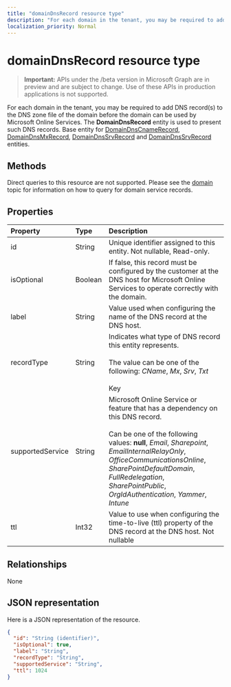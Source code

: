 ```yaml
---
title: "domainDnsRecord resource type"
description: "For each domain in the tenant, you may be required to add DNS record(s) to the DNS zone file of the domain before the domain can be used by Microsoft Online Services. The **DomainDnsRecord** entity is used to present such DNS records. Base entity for DomainDnsCnameRecord, DomainDnsMxRecord, DomainDnsSrvRecord and DomainDnsSrvRecord entities."
localization_priority: Normal
---
```


# domainDnsRecord resource type

> **Important:** APIs under the /beta version in Microsoft Graph are in preview and are subject to change. Use of these APIs in production applications is not supported.

For each domain in the tenant, you may be required to add DNS record(s) to the DNS zone file of the domain before the domain can be used by Microsoft Online Services. The **DomainDnsRecord** entity is used to present such DNS records. Base entity for [DomainDnsCnameRecord](domaindnscnamerecord.md), [DomainDnsMxRecord](domaindnsmxrecord.md), [DomainDnsSrvRecord](domaindnssrvrecord.md) and [DomainDnsSrvRecord](domaindnssrvrecord.md) entities.

## Methods
Direct queries to this resource are not supported. Please see the [domain](domain.md) topic for information on how to query for domain service records.

## Properties
| Property	   | Type	|Description|
|:---------------|:--------|:----------|
|id|String| Unique identifier assigned to this entity. Not nullable, Read-only.|
|isOptional|Boolean| If false, this record must be configured by the customer at the DNS host for Microsoft Online Services to operate correctly with the domain. |
|label|String| Value used when configuring the name of the DNS record at the DNS host. |
|recordType|String| Indicates what type of DNS record this entity represents.</br></br>The value can be one of the following: *CName*, *Mx*, *Srv*, *Txt*</br></br>Key |
|supportedService|String| Microsoft Online Service or feature that has a dependency on this DNS record.</br></br>Can be one of the following values: **null**, *Email*, *Sharepoint*, *EmailInternalRelayOnly*, *OfficeCommunicationsOnline*, *SharePointDefaultDomain*, *FullRedelegation*, *SharePointPublic*, *OrgIdAuthentication*, *Yammer*, *Intune*|
|ttl|Int32| Value to use when configuring the time-to-live (ttl) property of the DNS record at the DNS host. Not nullable |

## Relationships
None

## JSON representation
Here is a JSON representation of the resource.

<!-- {
  "blockType": "resource",
  "optionalProperties": [

  ],
  "@odata.type": "microsoft.graph.domainDnsRecord"
}-->

```json
{
  "id": "String (identifier)",
  "isOptional": true,
  "label": "String",
  "recordType": "String",
  "supportedService": "String",
  "ttl": 1024
}

```

<!-- uuid: 8fcb5dbc-d5aa-4681-8e31-b001d5168d79
2015-10-25 14:57:30 UTC -->
<!-- {
  "type": "#page.annotation",
  "description": "domainDnsRecord resource",
  "keywords": "",
  "section": "documentation",
  "tocPath": ""
}-->
